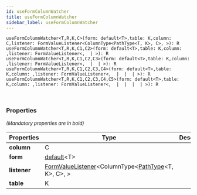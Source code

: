 ```yaml
---
id: useFormColumnWatcher
title: useFormColumnWatcher
sidebar_label: useFormColumnWatcher
---
```


```tsx
useFormColumnWatcher<T,R,K,C>(form: default<T>,table: K,column: C,listener: FormValueListener<ColumnType<PathType<T, K>, C>, >): R
useFormColumnWatcher<T,R,K,C1,C2>(form: default<T>,table: K,column: ,listener: FormValueListener<,  | >): R
useFormColumnWatcher<T,R,K,C1,C2,C3>(form: default<T>,table: K,column: ,listener: FormValueListener<,  |  | >): R
useFormColumnWatcher<T,R,K,C1,C2,C3,C4>(form: default<T>,table: K,column: ,listener: FormValueListener<,  |  |  | >): R
useFormColumnWatcher<T,R,K,C1,C2,C3,C4,C5>(form: default<T>,table: K,column: ,listener: FormValueListener<,  |  |  |  | >): R
```
<br/>



### Properties

<font size="2"><i>(Mandatory properties are in bold)</i></font>

| Properties | Type | Description |
| --------- | ---- | ----------- |
| **column** | C |  |
| **form** | [default](/framework-api/classes/FormService.md)<T\> |  |
| **listener** | [FormValueListener](/framework-api/types/FormValueListener.md)<ColumnType<[PathType](/framework-api/types/PathType.md)<T, K\>, C\>, \> |  |
| **table** | K |  |
